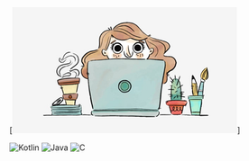 [![Header](https://github.com/MarinaPearl/MarinaPearl/blob/main/assets/avatar.png)]

![Kotlin](https://img.shields.io/badge/-Kotlin-000000?style=for-the-badge&logo=kotlin&logoColor=9900ff)
![Java](https://img.shields.io/badge/-Java-000000?style=for-the-badge&logo=JAVA&logoColor=f88c00)
![C](https://img.shields.io/badge/-C-000000?style=for-the-badge&logo=C&logoColor=0000ff)


